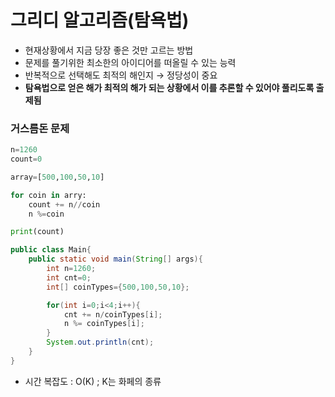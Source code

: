 # 그리디 알고리즘(탐욕법)

- 현재상황에서 지금 당장 좋은 것만 고르는 방법
- 문제를 풀기위한 최소한의 아이디어를 떠올릴 수 있는 능력
- 반복적으로 선택해도 최적의 해인지 → 정당성이 중요
- **탐욕법으로 얻은 해가 최적의 해가 되는 상황에서 이를 추론할 수 있어야 풀리도록 출제됨**

### 거스름돈 문제

```python
n=1260
count=0

array=[500,100,50,10]

for coin in arry:
	count += n//coin
	n %=coin

print(count)
```

```java
public class Main{
	public static void main(String[] args){
		int n=1260;
		int cnt=0;
		int[] coinTypes={500,100,50,10};

		for(int i=0;i<4;i++){
			cnt += n/coinTypes[i];
			n %= coinTypes[i];
		}
		System.out.println(cnt);
	}
}
```

- 시간 복잡도 : O(K) ; K는 화페의 종류